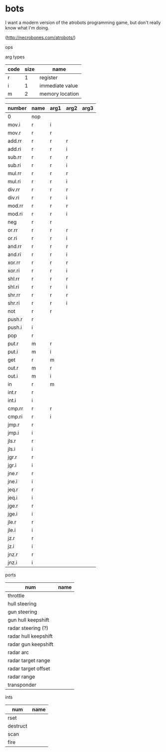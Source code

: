 bots
====

I want a modern version of the atrobots programming game, but don't really know what I'm doing.

(http://necrobones.com/atrobots/)

ops

arg types

code | size | name
-----|------|-----
r    |  1   | register
i    |  1   | immediate value
m    |  2   | memory location

number | name | arg1 | arg2 | arg3
-------|------|------|------|------
0|nop
 |mov.i | r | i
 |mov.r | r | r
 |add.rr | r | r | r
 |add.ri | r | r | i
 |sub.rr | r | r | r
 |sub.ri | r | r | i
 |mul.rr | r | r | r
 |mul.ri | r | r | i
 |div.rr | r | r | r
 |div.ri | r | r | i
 |mod.rr | r | r | r
 |mod.ri | r | r | i
 |neg | r | r
 |or.rr | r | r | r
 |or.ri | r | r | i
 |and.rr | r | r | r
 |and.ri | r | r | i
 |xor.rr | r | r | r
 |xor.ri | r | r | i
 |shl.rr | r | r | r
 |shl.ri | r | r | i
 |shr.rr | r | r | r
 |shr.ri | r | r | i
 |not | r | r
 |push.r | r
 |push.i | i
 |pop | r
 |put.r | m | r
 |put.i | m | i
 |get | r | m
 |out.r | m | r
 |out.i | m | i
 |in | r | m
 |int.r | r
 |int.i | i
 |cmp.rr | r | r
 |cmp.ri | r | i
 |jmp.r | r
 |jmp.i | i
 |jls.r | r
 |jls.i | i
 |jgr.r | r
 |jgr.i | i
 |jne.r | r
 |jne.i | i
 |jeq.r | r
 |jeq.i | i
 |jge.r | r
 |jge.i | i
 |jle.r | r
 |jle.i | i
 |jz.r | r
 |jz.i | i
 |jnz.r | r
 |jnz.i | i

ports

num | name
----|------
 |throttle
 |hull steering
 |gun steering
 |gun hull keepshift
 |radar steering (?)
 |radar hull keepshift
 |radar gun keepshift
 |radar arc
 |radar target range
 |radar target offset
 |radar range
 |transponder

ints

num | name
----|-----
 |rset
 |destruct
 |scan
 |fire
